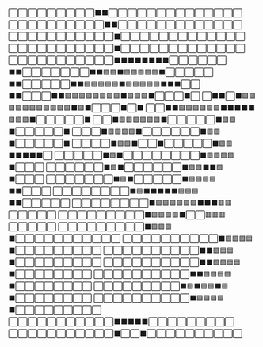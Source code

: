⬜⬜⬜⬜⬜⬜⬜⬜⬜⬛⬛⬜⬜⬜⬜⬜⬜⬜⬜⬜⬜⬜⬜⬜⬜
⬜⬜⬜⬜⬜⬜⬜⬜⬜⬜⬛⬛⬜⬜⬜⬜⬜⬜⬜⬜⬜⬜⬜⬜⬜
⬜⬜⬜⬜⬜⬜⬜⬜⬜⬜⬜⬛⬜⬜⬜⬜⬜⬜⬜⬜⬜⬜⬜⬜⬜
⬜⬜⬜⬜⬜⬜⬜⬜⬜⬜⬜⬛⬜⬜⬜⬜⬜⬜⬜⬜⬜⬜⬜⬜⬜
⬜⬜⬜⬜⬜⬜⬜⬜⬜⬜⬜⬛⬛⬛⬛⬛⬛⬛⬛⬜⬜⬜⬜⬜⬜
⬛⬛⬜⬜⬜⬜⬜⬜⬜⬛⬛🟩🟩⬛🟩🟩🟩🟩🟩⬛⬜⬜⬜⬜⬜
⬛⬛⬜⬜⬜⬜⬜⬛⬛🟩🟩🟩🟩🟩⬛🟩🟩🟩🟩🟩⬛⬛⬛⬜⬜
⬛⬛⬜⬜⬜⬛⬛🟩🟩🟩🟩🟩🟩🟩🟩⬛🟩🟩🟩⬛⬜⬜⬜⬛⬜
⬜⬛⬛⬜⬛🟩🟩🟩🟩🟩🟩🟩🟩🟩🟩🟩⬛🟩⬛⬜⬜⬜⬛⬜⬛
⬜⬜⬛⬛🟩🟩🟩🟩🟩🟩⬛⬛⬛⬛⬛🟩🟩🟩⬛⬜⬜⬜⬜⬜⬛
⬜⬜⬛🟩🟩🟩🟩🟩🟩⬛⬜⬜⬜⬜⬜⬛🟩🟩⬛⬜⬜⬜⬜⬜⬛
⬜⬜⬜⬛🟩🟩🟩🟩⬛⬜⬜⬜⬜⬜⬜⬛🟩🟩⬛⬜⬜⬜⬜⬜⬛
⬜⬜⬜⬜⬛🟩🟩⬛⬜⬜⬛⬜⬜⬜⬜⬜⬛🟩🟩⬛⬛⬛⬛⬛⬜
⬜⬜⬜⬜⬜⬛🟩⬛⬜⬜⬜⬜⬜⬜⬜⬜⬛🟩🟩🟩🟩⬛⬜⬜⬜
⬜⬜⬜⬜⬜⬜⬛🟩⬛⬜⬜⬜⬜⬜⬜⬛🟩🟩⬛⬛🟩⬛⬜⬜⬜
⬜⬜⬜⬜⬜⬜⬜⬛🟩⬛⬜⬜⬜⬜⬜⬛🟩🟩🟩🟩⬛⬛⬜⬜⬜
⬜⬜⬜⬜⬜⬜⬜⬜⬛🟩⬛⬛⬛⬛⬛🟩🟩🟩⬛⬛⬜⬜⬜⬜⬜
⬜⬜⬜⬜⬜⬜⬜⬜⬛🟩🟩🟩🟩🟩🟩⬛⬛⬛🟥🟥⬜⬜⬜⬜⬜
⬜⬜⬜⬜⬜⬜⬜⬜⬜⬛🟩🟩🟩🟩⬛⬜⬜🟥🟥🟥⬜⬜⬜⬜⬜
⬜⬜⬜⬜⬜⬜⬜⬜⬜⬛🟩🟩🟩⬛⬜⬜⬜⬜⬜⬜⬜⬜⬜⬜⬜
⬜⬜⬜⬜⬜⬜⬜⬜⬜⬜⬛🟩🟩🟩🟦⬛⬜⬜⬜⬜⬜⬜⬜⬜⬜
⬜⬜⬜⬜⬜⬜⬜⬜⬜⬜⬛⬛🟩🟦🟦⬛⬜⬜⬜⬜⬜⬜⬜⬜⬜
⬜⬜⬜⬜⬜⬜⬜⬜⬜⬜⬛⬛🟩🟩🟦🟦⬛⬜⬜⬜⬜⬜⬜⬜⬜
⬜⬜⬜⬜⬜⬜⬜⬜⬜⬜⬛⬛🟩🟩🟦🟩⬛⬜⬜⬜⬜⬜⬜⬜⬜
⬜⬜⬜⬜⬜⬜⬜⬜⬜⬛🟩⬛🟩🟩⬛🟩⬛⬜⬜⬜⬜⬜⬜⬜⬜
⬜⬜⬜⬜⬜⬜⬜⬜⬜⬜⬛🟩🟩🟩🟩⬛⬜⬜⬜⬜⬜⬜⬜⬜⬜
⬜⬜⬜⬜⬜⬜⬜⬜⬜⬜⬜⬛⬛⬛⬛⬛⬜⬜⬜⬜⬜⬜⬜⬜⬜
⬜⬜⬜⬜⬜⬜⬜⬜⬜⬜⬜⬛⬜⬜⬛⬜⬜⬜⬜⬜⬜⬜⬜⬜⬜